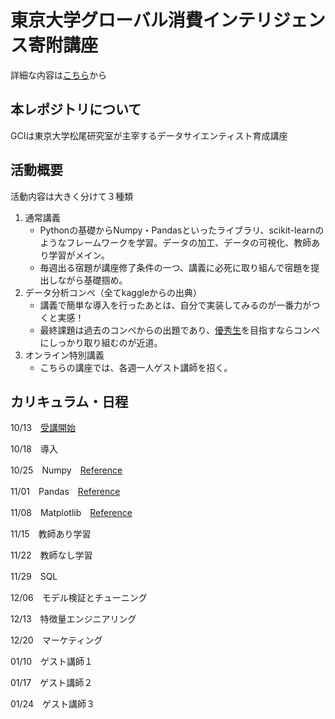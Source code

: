 # 東京大学グローバル消費インテリジェンス寄附講座
詳細な内容は[こちら](https://gci.t.u-tokyo.ac.jp/gci-2022-winter/)から
## 本レポジトリについて
GCIは東京大学松尾研究室が主宰するデータサイエンティスト育成講座
## 活動概要
活動内容は大きく分けて３種類
1. 通常講義
    - Pythonの基礎からNumpy・Pandasといったライブラリ、scikit-learnのようなフレームワークを学習。データの加工、データの可視化、教師あり学習がメイン。
    - 毎週出る宿題が講座修了条件の一つ、講義に必死に取り組んで宿題を提出しながら基礎掴め。
2. データ分析コンペ（全てkaggleからの出典）
    - 講義で簡単な導入を行ったあとは、自分で実装してみるのが一番力がつくと実感！
    - 最終課題は過去のコンペからの出題であり、[優秀生](https://gci.t.u-tokyo.ac.jp/deans_list/)を目指すならコンペにしっかり取り組むのが近道。
3. オンライン特別講義
    - こちらの講座では、各週一人ゲスト講師を招く。
## カリキュラム・日程

10/13　[受講開始](https://alicelindel3.dreamlog.jp/archives/17259900.html)

10/18　導入

10/25　Numpy　[Reference](https://numpy.org/doc/stable/reference/index.html)

11/01　Pandas　[Reference](https://pandas.pydata.org/docs/reference/index.html)

11/08　Matplotlib　[Reference](https://matplotlib.org/stable/api/index.html)

11/15　教師あり学習

11/22　教師なし学習

11/29　SQL

12/06　モデル検証とチューニング

12/13　特徴量エンジニアリング

12/20　マーケティング

01/10　ゲスト講師１

01/17　ゲスト講師２

01/24　ゲスト講師３
